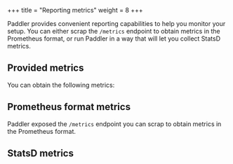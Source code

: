 +++
title = "Reporting metrics"
weight = 8
+++

Paddler provides convenient reporting capabilities to help you monitor your setup. You can either scrap the `/metrics` endpoint to obtain metrics in the Prometheus format, or run Paddler in a way that will let you collect StatsD metrics.

## Provided metrics

You can obtain the following metrics:


## Prometheus format metrics

Paddler exposed the `/metrics` endpoint you can scrap to obtain metrics in the Prometheus format. 

## StatsD metrics
